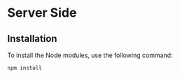 # Server Side

## Installation

To install the Node modules, use the following command:

```bash
npm install
